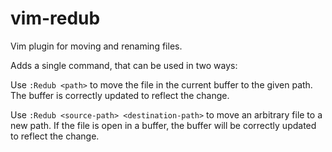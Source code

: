 vim-redub
=========

Vim plugin for moving and renaming files.

Adds a single command, that can be used in two ways:

Use `:Redub <path>` to move the file in the current buffer to the given path.
The buffer is correctly updated to reflect the change.

Use `:Redub <source-path> <destination-path>` to move an arbitrary file to a
new path. If the file is open in a buffer, the buffer will be correctly updated
to reflect the change.

